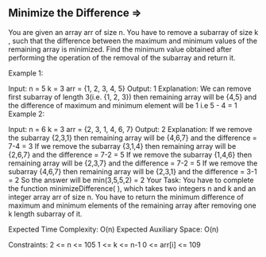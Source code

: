 Minimize the Difference  =>
-----------------------


You are given an array arr of size n. You have to remove a subarray of size k , such that the difference between the maximum and minimum values of the remaining array is minimized.
Find the minimum value obtained after performing the operation of the removal of the subarray and return it.

Example 1:

Input:
n = 5
k = 3
arr = {1, 2, 3, 4, 5}
Output: 
1
Explanation: 
We can remove first subarray of length 3(i.e. {1, 2, 3}) then remaining array will be {4,5} and the difference of maximum and minimum element will be 1 i.e 5 - 4 = 1
Example 2:

Input:
n = 6
k = 3
arr = {2, 3, 1, 4, 6, 7}
Output: 
2
Explanation:
If we remove the subarray {2,3,1} then remaining array will be {4,6,7} and the difference  = 7-4 = 3
If we remove the subarray {3,1,4} then remaining array will be {2,6,7} and the difference  = 7-2 = 5
If we remove the subarray {1,4,6} then remaining array will be {2,3,7} and the difference  = 7-2 = 5
If we remove the subarray {4,6,7} then remaining array will be {2,3,1} and the difference  = 3-1 = 2
So the answer will be min(3,5,5,2) = 2
Your Task: 
You have to complete the function minimizeDifference( ), which takes two integers n and k and an integer array arr of size n. You have to return the minimum difference of maximum and minimum elements of the remaining array after removing one k length subarray of it.

Expected Time Complexity: O(n)
Expected Auxiliary Space: O(n)

Constraints:
2 <= n <= 105
1 <= k <= n-1
0 <= arr[i] <= 109

